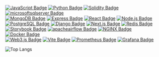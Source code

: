 [![JavaScript Badge](https://img.shields.io/badge/-JavaScript-F7DF1E?style=flat-square&logo=JavaScript&logoColor=white&link=)]()
[![Python Badge](https://img.shields.io/badge/-Python-3776AB?style=flat-square&logo=Python&logoColor=white&link=)]()
[![Solidity Badge](https://img.shields.io/badge/-Solidity-363636?style=flat-square&logo=Solidity&logoColor=white&link=)]()
[![microsoftsqlserver Badge](https://img.shields.io/badge/-MSQL-CC2927?style=flat-square&logo=microsoftsqlserver&logoColor=white&link=)]()
<br />
[![MongoDB Badge](https://img.shields.io/badge/-MongoDB-47A248?style=flat-square&logo=MongoDB&logoColor=white&link=)]()
[![Express Badge](https://img.shields.io/badge/-Express-000000?style=flat-square&logo=Express&logoColor=white&link=)]()
[![React Badge](https://img.shields.io/badge/-React-61DAFB?style=flat-square&logo=React&logoColor=white&link=)]()
[![Node.js Badge](https://img.shields.io/badge/-Node.js-339933?style=flat-square&logo=Node.js&logoColor=white&link=)]()
<br />
[![PostgreSQL Badge](https://img.shields.io/badge/PostgreSQL-4169E1?style=flat-square&logo=postgresql&logoColor=fff&link=)]()
[![Django Badge](https://img.shields.io/badge/Django-092E20?logo=django&logoColor=fff&style=flat-square&link=)]()
[![Next.js Badge](https://img.shields.io/badge/Next.js-000?style=flat-square&logo=nextdotjs&logoColor=fff&link=)]()
[![Redis Badge](https://img.shields.io/badge/Redis-DC382D?logo=redis&logoColor=fff&style=flat-square&link=)]()
<br />
[![Storybook Badge](https://img.shields.io/badge/Storybook-FF4785?style=flat-square&logo=storybook&logoColor=fff&link=)]()
[![apacheairflow Badge](https://img.shields.io/badge/-Airflow-017CEE?style=flat-square&logo=apacheairflow&logoColor=white&link=)]()
[![NGINX Badge](https://img.shields.io/badge/NGINX-009639?logo=nginx&logoColor=fff&style=flat-square&link=)]()
[![Docker Badge](https://img.shields.io/badge/-Docker-2496ED?style=flat-square&logo=Docker&logoColor=white&link=)]()
<br />
[![Web3.js Badge](https://img.shields.io/badge/-Web3js-F16822?style=flat-square&logo=Web3.js&logoColor=white&link=)]()
[![Vite Badge](https://img.shields.io/badge/Vite-646CFF?logo=vite&logoColor=fff&style=flat-square&link=)]()
[![Prometheus Badge](https://img.shields.io/badge/-Prometheus-E6522C?style=flat-square&logo=Prometheus&logoColor=white&link=)]()
[![Grafana Badge](https://img.shields.io/badge/-Grafana-F46800?style=flat-square&logo=Grafana&logoColor=white&link=)]()
<br />

![Top Langs](https://github-readme-stats.vercel.app/api/top-langs/?username=barkand&count_private=true&hide=TeX,html,css,scss,shell&layout=compact&hide_progress=true&langs_count=6&bg_color=00000000)


<!--
![Top Langs](https://github-readme-stats.vercel.app/api/top-langs/?username=barkand&count_private=true&hide=TeX,html,css,scss,shell&layout=compact&hide_progress=true&langs_count=6&bg_color=00000000)
![Top Langs](https://github-readme-stats.vercel.app/api/top-langs/?username=barkand&hide=TeX&layout=compact)

---

[![Linkedin Badge](https://img.shields.io/badge/-barkand-blue?style=flat-square&logo=Linkedin&logoColor=white&link=https://www.linkedin.com/in/barkand/)](https://www.linkedin.com/in/barkand/)

[![Kubernetes Badge](https://img.shields.io/badge/-Kubernetes-326CE5?style=flat-square&logo=Kubernetes&logoColor=white&link=)]()
-->
